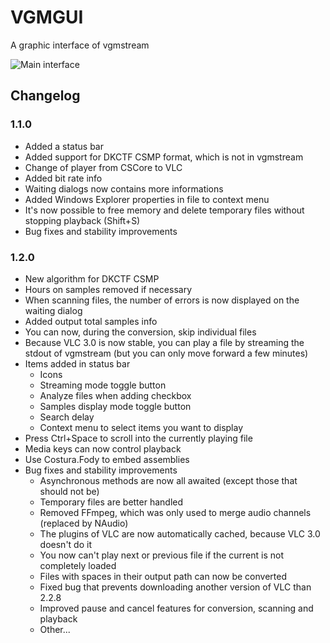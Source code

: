 # VGMGUI
A graphic interface of vgmstream

![Main interface](https://raw.githubusercontent.com/BenNatNB/VGMGUI/master/VGMGUI/Documentation/EN/VGMGUI.png)

## Changelog
### 1.1.0
 - Added a status bar
 - Added support for DKCTF CSMP format, which is not in vgmstream
 - Change of player from CSCore to VLC
 - Added bit rate info
 - Waiting dialogs now contains more informations
 - Added Windows Explorer properties in file to context menu
 - It's now possible to free memory and delete temporary files without stopping playback (Shift+S)
 - Bug fixes and stability improvements
### 1.2.0
 - New algorithm for DKCTF CSMP
 - Hours on samples removed if necessary
 - When scanning files, the number of errors is now displayed on the waiting dialog
 - Added output total samples info
 - You can now, during the conversion, skip individual files
 - Because VLC 3.0 is now stable, you can play a file by streaming the stdout of vgmstream (but you can only move forward a few minutes)
 - Items added in status bar
   - Icons
   - Streaming mode toggle button
   - Analyze files when adding checkbox
   - Samples display mode toggle button
   - Search delay
   - Context menu to select items you want to display
 - Press Ctrl+Space to scroll into the currently playing file
 - Media keys can now control playback
 - Use Costura.Fody to embed assemblies
 - Bug fixes and stability improvements
   - Asynchronous methods are now all awaited (except those that should not be)
   - Temporary files are better handled
   - Removed FFmpeg, which was only used to merge audio channels (replaced by NAudio)
   - The plugins of VLC are now automatically cached, because VLC 3.0 doesn't do it
   - You now can't play next or previous file if the current is not completely loaded
   - Files with spaces in their output path can now be converted
   - Fixed bug that prevents downloading another version of VLC than 2.2.8
   - Improved pause and cancel features for conversion, scanning and playback
   - Other...